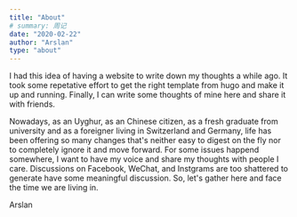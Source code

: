 ```yaml
---
title: "About"
# summary: 周记
date: "2020-02-22"
author: "Arslan"
type: "about"
---
```


I had this idea of having a website to write down my thoughts a while ago. It took some repetative effort to get the right template from hugo and make it up and running. Finally, I can write some thoughts of mine here and share it with friends. 

Nowadays, as an Uyghur, as an Chinese citizen, as a fresh graduate from university and as a foreigner living in Switzerland and Germany, life has been offering so many changes that's neither easy to digest on the fly nor to completely ignore it and move forward. For some issues happend somewhere, I want to have my voice and share my thoughts with people I care. Discussions on Facebook, WeChat, and Instgrams are too shattered to generate have some meaningful discussion. So, let's gather here and face the time we are living in. 

Arslan